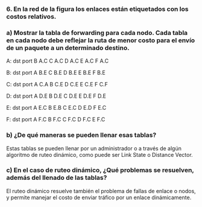 ### 6. En la red de la figura los enlaces están etiquetados con los costos relativos.

### a) Mostrar la tabla de forwarding para cada nodo. Cada tabla en cada nodo debe reflejar la ruta de menor costo para el envío de un paquete a un determinado destino.

A:
    dst port
    B   A.C
    C   A.C
    D   A.C
    E   A.C
    F   A.C

B:
    dst port
    A   B.E
    C   B.E
    D   B.E
    E   B.E
    F   B.E

C:
    dst port
    A   C.A
    B   C.E
    D   C.E
    E   C.E
    F   C.F

D:
    dst port
    A   D.E
    B   D.E
    C   D.E
    E   D.E
    F   D.E

E:
    dst port
    A   E.C
    B   E.B
    C   E.C
    D   E.D
    F   E.C

F:
    dst port
    A   F.C
    B   F.C
    C   F.C
    D   F.C
    E   F.C

### b) ¿De qué maneras se pueden llenar esas tablas?

Estas tablas se pueden llenar por un administrador o a través de algún algoritmo de ruteo dinámico, como puede ser Link State o Distance Vector.

### c) En el caso de ruteo dinámico, ¿Qué problemas se resuelven, además del llenado de las tablas?

El ruteo dinámico resuelve también el problema de fallas de enlace o nodos, y permite manejar el costo de enviar tráfico por un enlace dinámicamente.
